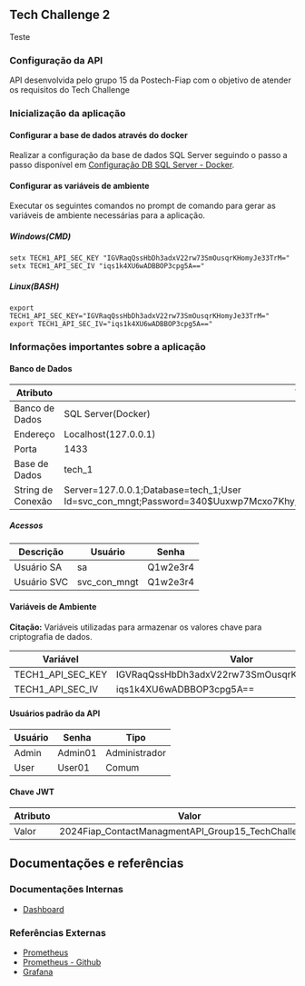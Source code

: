 ## Tech Challenge 2
Teste


### Configuração da API

API desenvolvida pelo grupo 15 da Postech-Fiap com o objetivo de atender os requisitos do Tech Challenge

### Inicialização da aplicação

#### Configurar a base de dados através do docker

Realizar a configuração da base de dados SQL Server seguindo o passo a passo disponível em [Configuração DB SQL Server - Docker](./docker/sql-server/README.md).

#### Configurar as variáveis de ambiente

Executar os seguintes comandos no prompt de comando para gerar as variáveis de ambiente necessárias para a aplicação.

##### Windows(CMD)

```
setx TECH1_API_SEC_KEY "IGVRaqQssHbDh3adxV22rw73SmOusqrKHomyJe33TrM="
setx TECH1_API_SEC_IV "iqs1k4XU6wADBBOP3cpg5A=="
```

##### Linux(BASH)

```
export TECH1_API_SEC_KEY="IGVRaqQssHbDh3adxV22rw73SmOusqrKHomyJe33TrM="
export TECH1_API_SEC_IV="iqs1k4XU6wADBBOP3cpg5A=="
```

### Informações importantes sobre a aplicação

#### Banco de Dados

| Atributo | Valor |
|---|---|
| Banco de Dados | SQL Server(Docker) |
| Endereço | Localhost(127.0.0.1) |
| Porta | 1433 |
| Base de Dados | tech_1 |
| String de Conexão | Server=127.0.0.1;Database=tech_1;User Id=svc_con_mngt;Password=340$Uuxwp7Mcxo7Khy;TrustServerCertificate=True;MultipleActiveResultSets=true |

##### Acessos
| Descrição | Usuário | Senha |
|---|---|---|
| Usuário SA | sa | Q1w2e3r4 |
| Usuário SVC | svc_con_mngt | Q1w2e3r4 |

#### Variáveis de Ambiente

**Citação:** Variáveis utilizadas para armazenar os valores chave para criptografia de dados.

| Variável | Valor |
|---|---|
| TECH1_API_SEC_KEY | IGVRaqQssHbDh3adxV22rw73SmOusqrKHomyJe33TrM= |
| TECH1_API_SEC_IV | iqs1k4XU6wADBBOP3cpg5A== |

#### Usuários padrão da API

| Usuário | Senha | Tipo |
|---|---|---|
| Admin | Admin01 | Administrador |
| User | User01 | Comum |

#### Chave JWT

| Atributo | Valor |
|---|---|
| Valor | 2024Fiap_ContactManagmentAPI_Group15_TechChallenge1 | 



## Documentações e referências

### Documentações Internas
- [Dashboard](./docker/monitoring/README.md)

### Referências Externas
- [Prometheus](https://prometheus.io/docs/prometheus/)
- [Prometheus - Github](https://github.com/prometheus-net/prometheus-net)
- [Grafana](https://grafana.com/docs/grafana/latest/)